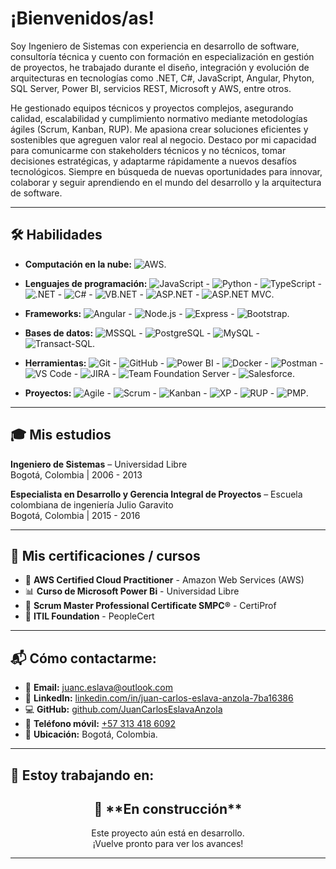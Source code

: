 # ¡Bienvenidos/as! 

Soy Ingeniero de Sistemas con experiencia en desarrollo de software, consultoría técnica y cuento con formación en especialización en gestión de proyectos, he trabajado durante el diseño, integración y evolución de arquitecturas en tecnologías como .NET, C#, JavaScript, Angular, Phyton, SQL Server, Power BI, servicios REST, Microsoft y AWS, entre otros.

He gestionado equipos técnicos y proyectos complejos, asegurando calidad, escalabilidad y cumplimiento normativo mediante metodologías ágiles (Scrum, Kanban, RUP). Me apasiona crear soluciones eficientes y sostenibles que agreguen valor real al negocio. Destaco por mi capacidad para comunicarme con stakeholders técnicos y no técnicos, tomar decisiones estratégicas, y adaptarme rápidamente a nuevos desafíos tecnológicos. Siempre en búsqueda de nuevas oportunidades para innovar, colaborar y seguir aprendiendo en el mundo del desarrollo y la arquitectura de software.

---

## 🛠️ Habilidades

- **Computación en la nube:** ![AWS](https://img.shields.io/badge/Amazon%20Web%20Services-FF9900?logo=amazon-aws&logoColor=white).
- **Lenguajes de programación:** ![JavaScript](https://img.shields.io/badge/-JavaScript-black?style=flat-square&logo=javascript) - ![Python](https://img.shields.io/badge/Python-blue?logo=python&logoColor=white) - ![TypeScript](https://img.shields.io/badge/TypeScript-3178c6?logo=typescript&logoColor=white) - ![.NET](https://img.shields.io/badge/.NET-blueviolet?logo=dotnet&logoColor=white) - ![C#](https://img.shields.io/badge/C%23-239120?logo=dotnet&logoColor=white) - ![VB.NET](https://img.shields.io/badge/VB.NET-512BD4?logo=dotnet&logoColor=white) - ![ASP.NET](https://img.shields.io/badge/ASP.NET-512BD4?logo=dotnet&logoColor=white) - ![ASP.NET MVC](https://img.shields.io/badge/MVC-512BD4?logo=dotnet&logoColor=white).

- **Frameworks:** ![Angular](https://img.shields.io/badge/Angular-DD0031?logo=angular&logoColor=white) - ![Node.js](https://img.shields.io/badge/Node.js-339933?logo=node.js&logoColor=white) - ![Express](https://img.shields.io/badge/Express-000000?logo=express&logoColor=white) - ![Bootstrap](https://img.shields.io/badge/Bootstrap-7952B3?logo=bootstrap&logoColor=white).

- **Bases de datos:** ![MSSQL](https://img.shields.io/badge/MSSQL-CC2927?logo=microsoftsqlserver&logoColor=white) - ![PostgreSQL](https://img.shields.io/badge/PostgreSQL-4169E1?logo=postgresql&logoColor=white) - ![MySQL](https://img.shields.io/badge/MySQL-4479A1?logo=mysql&logoColor=white) - ![Transact-SQL](https://img.shields.io/badge/T--SQL-CC2927?logo=microsoftsqlserver&logoColor=white).

- **Herramientas:** ![Git](https://img.shields.io/badge/Git-F05032?logo=git&logoColor=white) - ![GitHub](https://img.shields.io/badge/GitHub-181717?logo=github) - ![Power BI](https://img.shields.io/badge/Power%20BI-F2C811?logo=powerbi&logoColor=black) - ![Docker](https://img.shields.io/badge/Docker-2496ED?logo=docker&logoColor=white) - ![Postman](https://img.shields.io/badge/Postman-FF6C37?logo=postman&logoColor=white) - ![VS Code](https://img.shields.io/badge/VS%20Code-007ACC?logo=visual-studio-code&logoColor=white) - ![JIRA](https://img.shields.io/badge/JIRA-0052CC?logo=jira&logoColor=white) - ![Team Foundation Server](https://img.shields.io/badge/TFS-2C2C2C?logo=azuredevops&logoColor=white) - ![Salesforce](https://img.shields.io/badge/Salesforce-00A1E0?logo=salesforce&logoColor=white).

- **Proyectos:** ![Agile](https://img.shields.io/badge/Agile-0277BD?logo=agile&logoColor=white) - ![Scrum](https://img.shields.io/badge/Scrum-6DB33F?logo=scrumalliance&logoColor=white) - ![Kanban](https://img.shields.io/badge/Kanban-0052CC?logo=trello&logoColor=white) - ![XP](https://img.shields.io/badge/XP-E53935) - ![RUP](https://img.shields.io/badge/RUP-0086D1) - ![PMP](https://img.shields.io/badge/PMP-DC143C?logo=pmi&logoColor=white).

---

## 🎓 Mis estudios

**Ingeniero de Sistemas** – Universidad Libre  
Bogotá, Colombia | 2006 - 2013

**Especialista en Desarrollo y Gerencia Integral de Proyectos** – Escuela colombiana de ingeniería Julio Garavito  
Bogotá, Colombia | 2015 - 2016

---

## 📜 Mis certificaciones / cursos

- 🏅 **AWS Certified Cloud Practitioner** - Amazon Web Services (AWS)
- 📊 **Curso de Microsoft Power Bi** - Universidad Libre
- 🏅 **Scrum Master Professional Certificate SMPC®** - CertiProf
- 🏅 **ITIL Foundation** - PeopleCert

---

## 📬 Cómo contactarme:

- 💌 **Email:** [juanc.eslava@outlook.com](mailto:juanc.eslava@outlook.com)  
- 🔗 **LinkedIn:** [linkedin.com/in/juan-carlos-eslava-anzola-7ba16386](https://co.linkedin.com/in/juan-carlos-eslava-anzola-7ba16386)
- 💻 **GitHub:** [github.com/JuanCarlosEslavaAnzola](https://github.com/JuanCarlosEslavaAnzola)
- 📲 **Teléfono móvil:** [+57 313 418 6092](tel:+573134186092)
- 📍 **Ubicación:** Bogotá, Colombia.

---

## 🧪 Estoy trabajando en:

<h2 align="center">🚧 **En construcción**</h2>

<p align="center">
Este proyecto aún está en desarrollo.
</br> 
¡Vuelve pronto para ver los avances!
</p>

---
